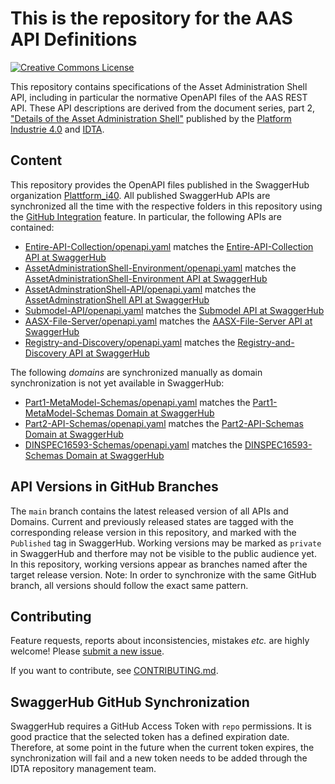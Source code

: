 # This is the repository for the AAS API Definitions

[![Creative Commons License](
https://licensebuttons.net/l/by/4.0/88x31.png
)](
https://creativecommons.org/licenses/by/4.0/
)

This repository contains specifications of the Asset Administration Shell API, including in particular the normative OpenAPI files of the AAS REST API.
These API descriptions are derived from the document series, part 2,
["Details of the Asset Administration Shell"](
https://www.plattform-i40.de/PI40/Redaktion/EN/Standardartikel/specification-administrationshell.html
) published by the [Platform Industrie 4.0](http://www.plattform-i40.de) and [IDTA](https://industrialdigitaltwin.org/en/).



## Content
This repository provides the OpenAPI files published in the SwaggerHub organization [Plattform_i40](https://app.swaggerhub.com/search?owner=Plattform_i40).
All published SwaggerHub APIs are synchronized all the time with the respective folders in this repository using the [GitHub Integration](https://support.smartbear.com/swaggerhub/docs/integrations/github-sync.html) feature. In particular, the following APIs are contained:
* [Entire-API-Collection/openapi.yaml](./Entire-API-Collection/openapi.yaml) matches the [Entire-API-Collection API at SwaggerHub](https://app.swaggerhub.com/apis/Plattform_i40/Entire-API-Collection)
* [AssetAdministrationShell-Environment/openapi.yaml](./AssetAdministrationShell-Environment/openapi.yaml) matches the [AssetAdministrationShell-Environment API at SwaggerHub](https://app.swaggerhub.com/apis/Plattform_i40/AssetAdministrationShell-Environment)
* [AssetAdminstrationShell-API/openapi.yaml](./AssetAdminstrationShell-API/openapi.yaml) matches the [AssetAdminstrationShell API at SwaggerHub](https://app.swaggerhub.com/apis/Plattform_i40/AssetAdminstrationShell-API)
* [Submodel-API/openapi.yaml](./Submodel-API/openapi.yaml) matches the [Submodel API at SwaggerHub](https://app.swaggerhub.com/apis/Plattform_i40/Submodel-API)
* [AASX-File-Server/openapi.yaml](./AASX-File-Server/openapi.yaml) matches the [AASX-File-Server API at SwaggerHub](https://app.swaggerhub.com/apis/Plattform_i40/AASX-File-Server)
* [Registry-and-Discovery/openapi.yaml](./Registry-and-Discovery/openapi.yaml) matches the [Registry-and-Discovery API at SwaggerHub](https://app.swaggerhub.com/apis/Plattform_i40/Registry-and-Discovery)

The following *domains* are synchronized manually as domain synchronization is not yet available in SwaggerHub:
* [Part1-MetaModel-Schemas/openapi.yaml](./art1-MetaModel-Schemas/openapi.yaml) matches the [Part1-MetaModel-Schemas Domain at SwaggerHub](https://app.swaggerhub.com/domains/Plattform_i40/Part1-MetaModel-Schemas)
* [Part2-API-Schemas/openapi.yaml](./Part2-API-Schemas/openapi.yaml) matches the [Part2-API-Schemas Domain at SwaggerHub](https://app.swaggerhub.com/domains/Plattform_i40/Part2-API-Schemas)
* [DINSPEC16593-Schemas/openapi.yaml](./DINSPEC16593-Schemas/openapi.yaml) matches the [DINSPEC16593-Schemas Domain at SwaggerHub](https://app.swaggerhub.com/domains/Plattform_i40/DINSPEC16593-Schemas)



## API Versions in GitHub Branches

The `main` branch contains the latest released version of all APIs and Domains. Current and previously released states are tagged with the corresponding release version in this repository, and marked with the `Published` tag in SwaggerHub.
Working versions may be marked as `private` in SwaggerHub and therfore may not be visible to the public audience yet. In this repository, working versions appear as branches named after the target release version. Note: In order to synchronize with the same GitHub branch, all versions should follow the exact same pattern.


## Contributing

Feature requests, reports about inconsistencies, mistakes *etc.* are highly
welcome! Please [submit a new issue](
https://github.com/admin-shell-io/aas-specs-api/issues/new
).

If you want to contribute, see [CONTRIBUTING.md](CONTRIBUTING.md).



## SwaggerHub GitHub Synchronization

SwaggerHub requires a GitHub Access Token with `repo` permissions. It is good practice that the selected token has a defined expiration date. Therefore, at some point in the future when the current token expires, the synchronization will fail and a new token needs to be added through the IDTA repository management team.
